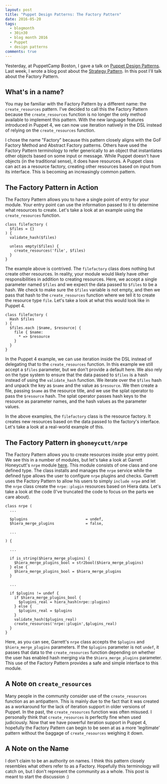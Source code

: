 ```yaml
---
layout: post
title: "Puppet Design Patterns: The Factory Pattern"
date: 2016-05-20
tags:
  - blogmonth
  - 30in30
  - blog month 2016
  - Puppet
  - design patterns
comments: true
---
```


Yesterday, at PuppetCamp Boston, I gave a talk on [Puppet Design Patterns](http://www.slideshare.net/DavidDanzilio/puppet-design-patterns). Last
week, I wrote a blog post about the [Strategy Pattern](http://blog.danzil.io/2016/05/12/puppet-design-patterns-strategy.html).
In this post I'll talk about the Factory Pattern.

## What's in a name?
You may be familiar with the Factory Pattern by a different name: the
`create_resources` pattern. I've decided to call this the Factory Pattern
because the `create_resources` function is no longer the only method available
to implement this pattern. With the new language features introduced in Puppet
4, we can now use iteration natively in the DSL instead of relying on the
`create_resources` function.

I chose the name "Factory" because this pattern closely aligns with the GoF
Factory Method and Abstract Factory patterns. Others have used the Factory
Pattern terminology to refer generically to an object that instantiates other
objects based on some input or message. While Puppet doesn't have objects (in
the traditional sense), it does have resources. A Puppet class can act as a
resource factory, creating other resources based on input from its interface.
This is becoming an increasingly common pattern.

## The Factory Pattern in Action
The Factory Pattern allows you to have a single point of entry for your module.
Your entry point can use the information passed to it to determine what
resources to create. Let's take a look at an example using the
`create_resources` function.

```puppet
class filefactory (
  $files = {}
) {
  validate_hash($files)

  unless empty($files) {
    create_resources('file', $files)
  }
}
```

The example above is contrived. The `filefactory` class does nothing but create
other resources. In reality, your module would likely have other
responsibilities in addition to creating resources. Here, we accept a single
parameter named `$files` and we expect the data passed to `$files` to be a hash.
We check to make sure the `$files` variable is not empty, and then we pass that
hash to the `create_resources` function where we tell it to create the resource
type `file`. Let's take a look at what this would look like in Puppet 4.

```puppet
class filefactory (
  Hash $files
) {
  $files.each |$name, $resource| {
    file { $name:
      * => $resource
    }
  }
}
```

In the Puppet 4 example, we can use iteration inside the DSL instead of
delegating that to the `create_resources` function. In this example we still
accept a `$files` parameter, but we don't provide a default here. We also rely
on the type system to ensure that the data passed to `$files` is a hash instead
of using the `validate_hash` function. We iterate over the `$files` hash and
unpack the key as `$name` and the value as `$resource`. We then create a file,
passing `$name` as the resource title, and we use the splat operator to pass the
`$resource` hash. The splat operator passes hash keys to the resource as
parameter names, and the hash values as the parameter values.

In the above examples, the `filefactory` class is the resource factory. It
creates new resources based on the data passed to the factory's interface. Let's
take a look at a real-world example of this.

## The Factory Pattern in `ghoneycutt/nrpe`
The Factory Pattern allows you to create resources inside your entry point. We
see this in a number of modules, but let's take a look at Garrett Honeycutt's
`nrpe` module [here](https://github.com/ghoneycutt/puppet-module-nrpe). This
module consists of one class and one defined type. The class installs and
manages the `nrpe` service while the defined type allows the user to configure
`nrpe` plugins and checks. Garrett uses the Factory Pattern to allow his users
to simply `include nrpe` and let the `nrpe` class create the `nrpe::plugin`
resources based on Hiera data. Let's take a look at the code (I've truncated the
code to focus on the parts we care about).

```puppet
class nrpe (
  ...

  $plugins                          = undef,
  $hiera_merge_plugins              = false,

  ...

) {

  ...

  if is_string($hiera_merge_plugins) {
    $hiera_merge_plugins_bool = str2bool($hiera_merge_plugins)
  } else {
    $hiera_merge_plugins_bool = $hiera_merge_plugins
  }

  ...

  if $plugins != undef {
    if $hiera_merge_plugins_bool {
      $plugins_real = hiera_hash(nrpe::plugins)
    } else {
      $plugins_real = $plugins
    }
    validate_hash($plugins_real)
    create_resources('nrpe::plugin',$plugins_real)
  }
}
```

Here, as you can see, Garrett's `nrpe` class accepts the `$plugins` and
`$hiera_merge_plugins` parameters. If the `$plugins` parameter is not `undef`,
it passes that data to the `create_resources` function depending on whether the
user has enabled hash merging via the `$hiera_merge_plugins` parameter. This
use of the Factory Pattern provides a safe and simple interface to this module.

## A Note on `create_resources`
Many people in the community consider use of the `create_resources` function as
an antipattern. This is mainly due to the fact that it was created as a
workaround for the lack of iteration support in older versions of Puppet. In the
past, the `create_resources` function was often misused. I personally think that
`create_resources` is perfectly fine when used judiciously. Now that we have
powerful iteration support in Puppet 4, hopefully the Factory Pattern can begin
to be seen at as a more 'legitimate' pattern without the baggage of
`create_resources` weighing it down.

## A Note on the Name
I don't claim to be an authority on names. I think this pattern closely
resembles what others refer to as a Factory. Hopefully this terminology will
catch on, but I don't represent the community as a whole. This post is meant to
start the discussion :)
